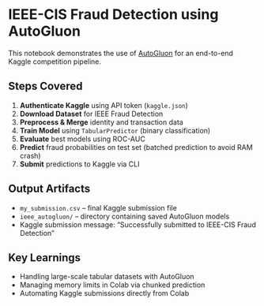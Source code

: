 # IEEE-CIS Fraud Detection using AutoGluon

This notebook demonstrates the use of [AutoGluon](https://auto.gluon.ai) for an end-to-end Kaggle competition pipeline.

## Steps Covered
1. **Authenticate Kaggle** using API token (`kaggle.json`)
2. **Download Dataset** for IEEE Fraud Detection
3. **Preprocess & Merge** identity and transaction data
4. **Train Model** using `TabularPredictor` (binary classification)
5. **Evaluate** best models using ROC-AUC
6. **Predict** fraud probabilities on test set (batched prediction to avoid RAM crash)
7. **Submit** predictions to Kaggle via CLI

## Output Artifacts
- `my_submission.csv` – final Kaggle submission file  
- `ieee_autogluon/` – directory containing saved AutoGluon models  
- Kaggle submission message: “Successfully submitted to IEEE-CIS Fraud Detection”

## Key Learnings
- Handling large-scale tabular datasets with AutoGluon  
- Managing memory limits in Colab via chunked prediction  
- Automating Kaggle submissions directly from Colab
